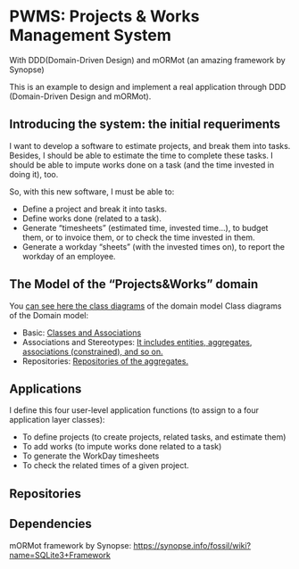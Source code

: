 # PWMS: Projects & Works Management System
With DDD(Domain-Driven Design) and mORMot (an amazing framework by Synopse)

This is an example to design and implement a real application through DDD (Domain-Driven Design and mORMot).


## Introducing the system: the initial requeriments
I want to develop a software to estimate projects, and break them into tasks. Besides, I should be able to estimate the time to complete these tasks. I should be able to impute works done on a task (and the time invested in doing it), too.

So, with this new software, I must be able to:
- Define a project and break it into tasks.
- Define works done (related to a task).
- Generate “timesheets” (estimated time, invested time...), to budget them, or to invoice them, or to check the time invested in them.
- Generate a workday “sheets” (with the invested times on), to report the workday of an employee.

## The Model of the “Projects&Works” domain
You [can see here the class diagrams](diag) of the domain model 
Class diagrams of the Domain model:
- Basic: [Classes and Associations](diag/Class&#32;diagram&#32;-&#32;Domain&#32;Model&#32;(Basic).jpg)
- Associations and Stereotypes: [It includes entities, aggregates, associations (constrained), and so on.](diag/Class&#32;diagram&#32;-&#32;Domain&#32;Model&#32;(Stereotypes&Asso).jpg)
- Repositories: [Repositories of the aggregates.](diag/Class&#32;diagram&#32;-&#32;Domain&#32;Model&#32;(Repositories).jpg)

## Applications
I define this four user-level application functions (to assign to a four application layer classes):
- To define projects (to create projects, related tasks, and estimate them)
- To add works (to impute works done related to a task)
- To generate the WorkDay timesheets
- To check the related times of a given project.

## Repositories


## Dependencies
mORMot framework by Synopse:
https://synopse.info/fossil/wiki?name=SQLite3+Framework
